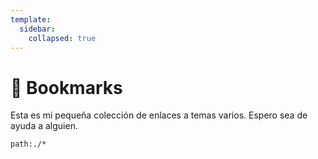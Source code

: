 ```yaml
---
template:
  sidebar:
    collapsed: true
---
```


# :link: Bookmarks

Esta es mi pequeña colección de enlaces a temas varios.
Espero sea de ayuda a alguien.

```query {.timeline}
path:./*
```
